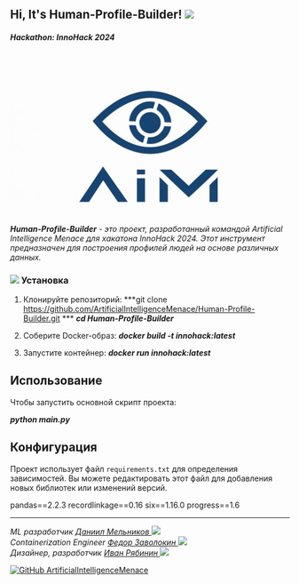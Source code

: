 <h2> Hi, It's Human-Profile-Builder! <img src="https://media.giphy.com/media/mGcNjsfWAjY5AEZNw6/giphy.gif" width="50"></h2>
<h5>Hackathon: InnoHack 2024</h5>
<img src="Logo.jpg" width="600">
</br>


***Human-Profile-Builder** - это проект, разработанный командой Artificial Intelligence Menace для хакатона InnoHack 2024. Этот инструмент предназначен для построения профилей людей на основе различных данных.*


### <img src="https://media.giphy.com/media/VgCDAzcKvsR6OM0uWg/giphy.gif" width="50"> Установка


1. Клонируйте репозиторий:
***git clone https://github.com/ArtificialIntelligenceMenace/Human-Profile-Builder.git ***
***cd Human-Profile-Builder***

2. Соберите Docker-образ:
***docker build -t innohack:latest***

3. Запустите контейнер:
***docker run innohack:latest***

## Использование

Чтобы запустить основной скрипт проекта:

***python main.py***


## Конфигурация

Проект использует файл `requirements.txt` для определения зависимостей. Вы можете редактировать этот файл для добавления новых библиотек или изменений версий.

pandas==2.2.3
recordlinkage==0.16
six==1.16.0
progress==1.6



- - -
<p><em>ML разработчик <a href="https://t.me/NoxRessurected">Даниил Мельников </a><img src="https://media.giphy.com/media/WUlplcMpOCEmTGBtBW/giphy.gif" width="30"></br>
Containerization Engineer <a href="https://t.me/faster_name8322000">Федор Заволокин </a><img src="https://media.giphy.com/media/fYSnHlufseco8Fh93Z/giphy.gif" width="30"></br>
Дизайнер, разработчик
 <a href="https://t.me/c1cadaCE5">Иван Рябинин </a><img src="https://analyticsindiamag.com/wp-content/uploads/2018/12/programming.gif" width="40">
</em></p>


[![GitHub ArtificialIntelligenceMenace](https://img.shields.io/github/followers/ArtificialIntelligenceMenace?label=follow&style=social)](https://github.com/ArtificialIntelligenceMenace)


